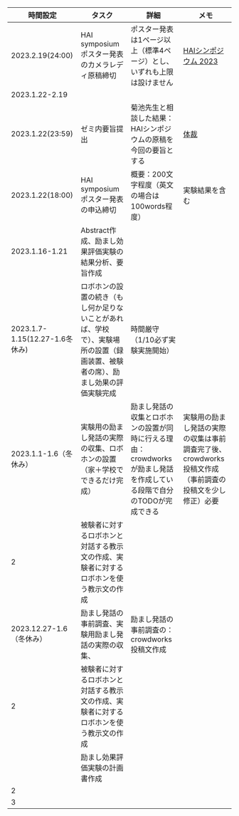 |時間設定|タスク|詳細|メモ|
|----|----|----|----|
|2023.2.19(24:00)|HAI symposium ポスター発表のカメラレディ原稿締切|ポスター発表は1ページ以上（標準4ページ）とし、いずれも上限は設けません|[HAIシンポジウム 2023](https://hai-conference.net/symp2023/information.php)|
|2023.1.22-2.19||||
|2023.1.22(23:59)|ゼミ内要旨提出|菊池先生と相談した結果：HAIシンポジウムの原稿を今回の要旨とする|[体裁](https://www.ai-gakkai.or.jp/sig/announce/sig-style/)|
|2023.1.22(18:00)|HAI symposium ポスター発表の申込締切|概要：200文字程度（英文の場合は100words程度）|実験結果を含む|
|2023.1.16-1.21|Abstract作成、励まし効果評価実験の結果分析、要旨作成|||
|2023.1.7-1.15(12.27-1.6冬休み)|ロボホンの設置の続き（もし何か足りないことがあれば、学校で）、実験場所の設置（録画装置、被験者の席）、励まし効果の評価実験完成|時間厳守（1/10必ず実験実施開始）||
|2023.1.1-1.6（冬休み）|実験用の励まし発話の実際の収集、ロボホンの設置（家＋学校でできるだけ完成）|励まし発話の収集とロボホンの設置が同時に行える理由：crowdworksが励まし発話を作成している段階で自分のTODOが完成できる|実験用の励まし発話の実際の収集は事前調査完了後、crowdworks投稿文作成（事前調査の投稿文を少し修正）必要|
|2|被験者に対するロボホンと対話する教示文の作成、実験者に対するロボホンを使う教示文の作成|||
|2023.12.27-1.6（冬休み）|励まし発話の事前調査、実験用励まし発話の実際の収集、|励まし発話の事前調査の：crowdworks投稿文作成||
|2|被験者に対するロボホンと対話する教示文の作成、実験者に対するロボホンを使う教示文の作成|||
||励まし効果評価実験の計画書作成|||
|2||||
|3|||| 
